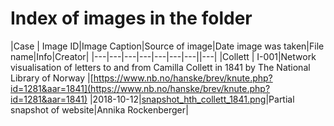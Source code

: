 # Index of images in the folder

|Case | Image ID|Image Caption|Source of image|Date image was taken|File name|Info|Creator|
|---|---|---|---|---|---|---||---|
|Collett | I-001|Network visualisation of letters to and from Camilla Collett in 1841 by The National Library of Norway
|[https://www.nb.no/hanske/brev/knute.php?id=1281&aar=1841](https://www.nb.no/hanske/brev/knute.php?id=1281&aar=1841)
|2018-10-12|[snapshot_hth_collett_1841.png](https://github.com/arockenberger/NorKorr/edit/master/poster/images/snapshot_hth_collett_1841.png)|Partial snapshot of website|Annika Rockenberger|

